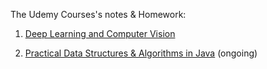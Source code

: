 The Udemy Courses's notes & Homework:

1.  [Deep Learning and Computer Vision](https://www.udemy.com/computer-vision-a-z/learn/v4/overview) 

2.  [Practical Data Structures & Algorithms in Java](https://www.udemy.com/practical-data-structures-algorithms-in-java/learn/v4/overview) (ongoing)
